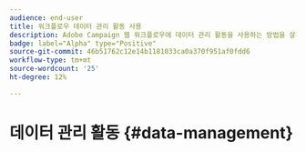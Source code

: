 ```yaml
---
audience: end-user
title: 워크플로우 데이터 관리 활동 사용
description: Adobe Campaign 웹 워크플로우에 데이터 관리 활동을 사용하는 방법을 살펴볼 수 있습니다
badge: label="Alpha" type="Positive"
source-git-commit: 46b51762c12e14b1181033ca0a370f951af0fdd6
workflow-type: tm+mt
source-wordcount: '25'
ht-degree: 12%

---
```


# 데이터 관리 활동 {#data-management}
